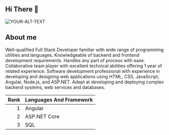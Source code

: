 ## Hi There 👋
<picture>
 <source media="(prefers-color-scheme: dark)" srcset="[YOUR-DARKMODE-IMAGE](https://github.com/AbdallaEbrahimElanoz/AbdullahElanouz/blob/main/211806095_3078150945784939_4596186120364251127_n.jpg)">
 <source media="(prefers-color-scheme: light)" srcset="[YOUR-LIGHTMODE-IMAGE](https://github.com/AbdallaEbrahimElanoz/AbdullahElanouz/blob/main/211806095_3078150945784939_4596186120364251127_n.jpg)">
 <img alt="YOUR-ALT-TEXT" src="https://github.com/AbdallaEbrahimElanoz/AbdullahElanouz/blob/main/211806095_3078150945784939_4596186120364251127_n.jpg">
</picture>

## About me
Well-qualified Full Stack Developer familiar with wide range of programming utilities and languages. Knowledgeable of backend and frontend development requirements. Handles any part of process with ease. Collaborative team player with excellent technical abilities offering 1 year of related experience. Software development professional with experience in developing and designing web applications using HTML, CSS, JavaScript, Angular, Node.js, and ASP.NET. Adept at developing and deploying complex backend systems, web services and databases.


| Rank | Languages And Framework |
|-----:|-------------------------|
|     1|  Angular                |
|     2|  ASP.NET Core           |
|     3|  SQL                    |
